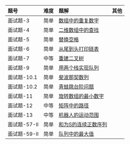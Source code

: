 | 题号 | 难度 | 题解 | 其他  |
| :------| :------ | :------ |  :------ |
| 面试题-3 | 简单 | [数组中的重复数字](offer-3/offer-3.md) |  |
| 面试题-4 | 简单 | [二维数组中的查找](offer-4/offer-4.md) |  |
| 面试题-5 | 简单 | [替换空格](offer-5/offer-5.md) |  |
| 面试题-6 | 简单 | [从尾到头打印链表](offer-6/offer-6.md) |  |
| 面试题-7 | 中等 | [重建二叉树](offer-7/offer-7.md) |  |
| 面试题-9 | 简单 | [用两个栈实现队列](offer-9/offer-9.md) |  |
| 面试题-10.1 | 简单 | [斐波那契数列](offer-10.1/offer-10.1.md) |  |
| 面试题-10.2 | 简单 | [青蛙跳台阶问题](offer-10.2/offer-10.2.md) |  |
| 面试题-11 | 简单 | [旋转数组的最小数字](offer-11/offer-11.md) |  |
| 面试题-12 | 中等 | [矩阵中的路径](offer-12/offer-12.md) |  |
| 面试题-13 | 中等 | [机器人的运动范围](offer-13/offer-13.md) |  |
| 面试题-57-II | 简单 | [和为S的连续正数序列](offer-57/offer-57.md) |  |
| 面试题-59-II | 简单 | [队列中的最大值](offer-59.1/offer-59.1.md) |  |
